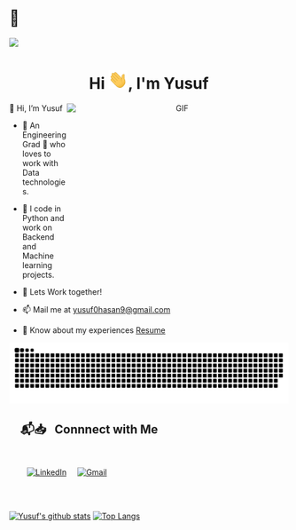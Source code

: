 # 👋

![](https://github.com/halfrost/halfrost/blob/master/icons/header_.png)



<!---Snake --->
<div align="center">
<h1 align="center">Hi <img width="35" src="https://github.com/1999AZZAR/1999AZZAR/blob/main/resources/img/waving.gif">, I'm Yusuf</h1>
</div>

<a target="_blank" align="center">
  <img align="right" top="500" height="300" width="400" alt="GIF" src="https://media.giphy.com/media/SWoSkN6DxTszqIKEqv/giphy.gif">
</a>

👋 Hi, I’m Yusuf

- 👀 An Engineering Grad 🗿  who loves to work with Data technologies.
- 🌱 I code in Python and work on Backend and Machine learning projects.
- 💞️ Lets Work together!
- 📫 Mail me at yusuf0hasan9@gmail.com

- 📄 Know about my experiences <a href="https://github.com/yh-Yusuf/CV/blob/main/YusufHasan.pdf" target="blank">Resume</a>


<div align="center">
  <img  src="https://github.com/1999AZZAR/1999AZZAR/blob/main/resources/img/grid-snake.svg"
       alt="snake" /></a>
</div>


## &nbsp; &nbsp; 📬📥 &nbsp; Connnect with Me

<br/>

&nbsp; &nbsp; &nbsp; &nbsp; <a href="https://www.linkedin.com/in/yusuf0hasan/"><img width="105px" alt="LinkedIn" src="https://img.shields.io/badge/LinkedIn%20-%230077B5.svg?&style=flat&logo=linkedin&logoColor=white"/></a> &nbsp;&nbsp;&nbsp;
<a href="mailto:yusuf0hasan9@gmail.com"><img width="85px" alt="Gmail" src="https://img.shields.io/badge/Gmail-D14836?style=flat&logo=gmail&logoColor=white" /></a> &nbsp; &nbsp; 


</br>
</br>

[![Yusuf's github stats](https://github-readme-stats.vercel.app/api?username=yh-Yusuf)](https://github.com/yh-Yusuf/github-readme-stats)
[![Top Langs](https://github-readme-stats.vercel.app/api/top-langs/?username=yh-Yusuf&layout=compact)](https://github.com/yh-Yusuf/github-readme-stats)


<!---
yh-Yusuf/yh-Yusuf is a ✨ special ✨ repository because its `README.md` (this file) appears on your GitHub profile.
You can click the Preview link to take a look at your changes.
--->

